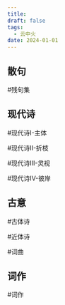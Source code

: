 ```yaml
---
title: 
draft: false
tags:
  - 云中火
date: 2024-01-01
---
```

 
## 散句

#残句集


## 现代诗

#现代诗I-主体

#现代诗II-折枝

#现代诗III-灵视

#现代诗IV-彼岸


## 古意

#古体诗

#近体诗

#词曲

## 词作

#词作